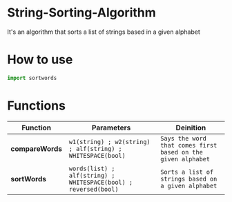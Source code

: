 # String-Sorting-Algorithm
It's an algorithm that sorts a list of strings based in a given alphabet
# How to use
```py 
import sortwords
```
# Functions

|     Function      |Parameters                          | Deinition                        |
|----------------|-------------------------------|-----------------------------|
|**compareWords**|`w1(string) ; w2(string) ; alf(string) ; WHITESPACE(bool)` |`Says the word that comes first based on the given alphabet`            |
|**sortWords**|`words(list) ; alf(string) ; WHITESPACE(bool) ; reversed(bool)`           |`Sorts a list of strings based on a given alphabet`              |

